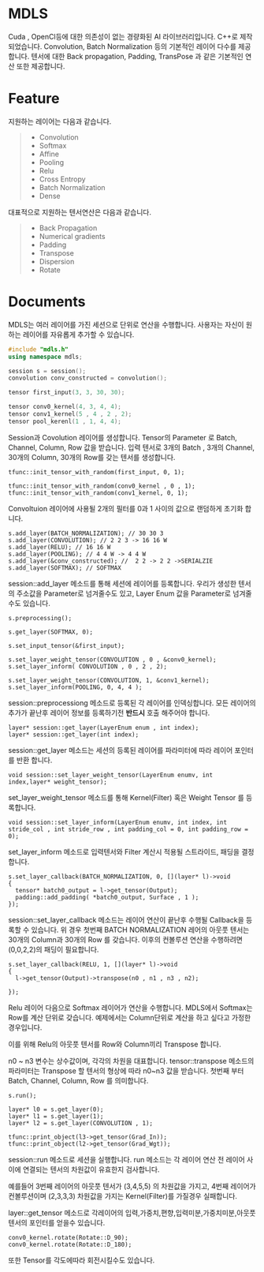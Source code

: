 MDLS
===================
Cuda , OpenCl등에 대한 의존성이 없는 경량화된 AI 라이브러리입니다.
C++로 제작되었습니다.
Convolution, Batch Normalization 등의 기본적인 레이어 다수를 제공합니다. 
텐서에 대한 Back propagation, Padding, TransPose 과 같은  기본적인 연산 또한 제공합니다.



Feature
===================
지원하는 레이어는 다음과 같습니다.
> - Convolution 
> - Softmax
> - Affine 
> - Pooling
> - Relu
> - Cross Entropy
> - Batch Normalization
> - Dense
 
대표적으로 지원하는 텐서연산은 다음과 같습니다.
> - Back Propagation
> - Numerical gradients
> - Padding 
> - Transpose
> - Dispersion
> - Rotate

Documents
===================
MDLS는 여러 레이어를 가진 세션으로 단위로 연산을 수행합니다.
사용자는 자신이 원하는 레이어를 자유롭게 추가할 수 있습니다.


```C++
#include "mdls.h"
using namespace mdls;

session s = session();
convolution conv_constructed = convolution();

tensor first_input(3, 3, 30, 30);

tensor conv0_kernel(4, 3, 4, 4);
tensor conv1_kernel(5 , 4 , 2 , 2);
tensor pool_kerenl(1 , 1, 4, 4);
```
Session과 Covolution 레이어를 생성합니다.
Tensor의 Parameter 로 Batch, Channel, Column, Row 값을 받습니다. 
입력 텐서로 3개의 Batch , 3개의 Channel, 30개의 Column, 30개의 Row를 갖는 텐서를 생성합니다. 
```
tfunc::init_tensor_with_random(first_input, 0, 1);

tfunc::init_tensor_with_random(conv0_kernel , 0 , 1);
tfunc::init_tensor_with_random(conv1_kernel, 0, 1);
```
Convoltuion 레이어에 사용될 2개의 필터를 0과 1 사이의 값으로 랜덤하게 초기화 합니다.

```
s.add_layer(BATCH_NORMALIZATION); // 30 30 3
s.add_layer(CONVOLUTION); // 2 2 3 -> 16 16 W
s.add_layer(RELU); // 16 16 W
s.add_layer(POOLING); // 4 4 W -> 4 4 W
s.add_layer(&conv_constructed); //  2 2 -> 2 2 ->SERIALZIE
s.add_layer(SOFTMAX); // SOFTMAX
```
session::add_layer 메소드를 통해 세션에 레이어를 등록합니다.
우리가 생성한 텐서의 주소값을 Parameter로 넘겨줄수도 있고,
Layer Enum 값을 Parameter로 넘겨줄수도 있습니다.


```
s.preprocessing();

s.get_layer(SOFTMAX, 0);

s.set_input_tensor(&first_input);

s.set_layer_weight_tensor(CONVOLUTION , 0 , &conv0_kernel);
s.set_layer_inform( CONVOLUTION , 0 , 2 , 2);

s.set_layer_weight_tensor(CONVOLUTION, 1, &conv1_kernel);
s.set_layer_inform(POOLING, 0, 4, 4 );
```
session::preprocessiong 메소드로 등록된 각 레이어를 인덱싱합니다.
모든 레이어의 추가가 끝난후 레이어 정보를 등록하기전 **반드시** 호출 해주어야 합니다.

```
layer* session::get_layer(LayerEnum enum , int index);
layer* session::get_layer(int index);
```
session::get_layer 메소드는 세션의 등록된 레이어를 파라미터에 따라 레이어 포인터를 반환 합니다.

 
```
void session::set_layer_weight_tensor(LayerEnum enumv, int index,layer* weight_tensor);
```
set_layer_weight_tensor 메소드를 통해 Kernel(Filter) 혹은 Weight Tensor 를 등록합니다.
```
void session::set_layer_inform(LayerEnum enumv, int index, int stride_col , int stride_row , int padding_col = 0, int padding_row = 0);
```
set_layer_inform 메소드로 입력텐서와 Filter 계산시 적용될 스트라이드, 패딩을 결정합니다.

```
s.set_layer_callback(BATCH_NORMALIZATION, 0, [](layer* l)->void
{
  tensor* batch0_output = l->get_tensor(Output);
  padding::add_padding( *batch0_output, Surface , 1 );
});
```
session::set_layer_callback 메소드는 레이어 연산이 끝난후 수행될 Callback을 등록할 수 있습니다.
 위 경우 첫번째 BATCH NORMALIZATION 레어의 아웃풋 텐서는 30개의 Column과 30개의 Row 를 갖습니다.
 이후의 컨볼루션 연산을 수행하려면 (0,0,2,2)의 패딩이 필요합니다.
 
```
s.set_layer_callback(RELU, 1, [](layer* l)->void
{
  l->get_tensor(Output)->transpose(n0 , n1 , n3 , n2);

});
```

Relu 레이어 다음으로 Softmax 레이어가 연산을 수행합니다.
MDLS에서 Softmax는 Row를 계산 단위로 갖습니다.
예제에서는 Column단위로 계산을 하고 싶다고 가정한 경우입니다.

이를 위해 Relu의 아웃풋 텐서를 Row와 Column끼리 Transpose 합니다.

n0 ~ n3 변수는 상수값이며, 각각의 차원을 대표합니다.
tensor::transpose 메소드의 파라미터는 Transpose 할 텐서의 형상에 따라 n0~n3 값을 받습니다. 첫번째 부터 Batch, Channel, Column, Row 를 의미합니다. 
```
s.run();

layer* l0 = s.get_layer(0);
layer* l1 = s.get_layer(1);
layer* l2 = s.get_layer(CONVOLUTION , 1);

tfunc::print_object(l3->get_tensor(Grad_In));
tfunc::print_object(l2->get_tensor(Grad_Wgt));
```
session::run 메소드로 세션을 실행합니다.
run 메소드는 각 레이어 연산 전 레이어 사이에 연결되는 텐서의 차원값이 유효한지 검사합니다.

예를들어 3번째 레이어의 아웃풋 텐서가 (3,4,5,5) 의 차원값을 가지고, 4번째 레이어가 컨볼루션이며 (2,3,3,3) 차원값을 가지는 Kernel(Filter)를 가질경우 실패합니다.

layer::get_tensor 메소드로 각레이어의 입력,가중치,편향,입력미분,가중치미분,아웃풋 텐서의 포인터를 얻을수 있습니다.


```
conv0_kernel.rotate(Rotate::D_90);
conv0_kernel.rotate(Rotate::D_180);
```
또한 Tensor를 각도에따라 회전시킬수도 있습니다.
